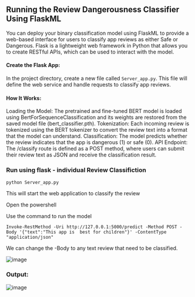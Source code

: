 ## Running the Review Dangerousness Classifier Using FlaskML

You can deploy your binary classification model using FlaskML to provide a web-based interface for users to classify app reviews as either Safe or Dangerous. 
Flask is a lightweight web framework in Python that allows you to create RESTful APIs, which can be used to interact with the model.

#### Create the Flask App: 

In the project directory, create a new file called `Server_app.py`. This file will define the web service and handle requests to classify app reviews.

#### How It Works:

Loading the Model: The pretrained and fine-tuned BERT model is loaded using BertForSequenceClassification and its weights are restored from the saved model file (bert_classifier.pth).
Tokenization: Each incoming review is tokenized using the BERT tokenizer to convert the review text into a format that the model can understand.
Classification: The model predicts whether the review indicates that the app is dangerous (1) or safe (0).
API Endpoint: The /classify route is defined as a POST method, where users can submit their review text as JSON and receive the classification result.

### Run using flask - individual Review Classifiction

`python Server_app.py `

This will start the web application to classify the review 

Open the powershell

Use the command to run the model

 `Invoke-RestMethod -Uri http://127.0.0.1:5000/predict -Method POST -Body '{"text":"This app is  best for children"}' -ContentType "application/json"`

 We can change the -Body to any text review that need to be classified.

 ![image](https://github.com/user-attachments/assets/2ae04eb2-81b6-4c8b-9d75-846ff459f664)


 ### Output:

 
![image](https://github.com/user-attachments/assets/15de838f-6a44-4858-99f5-1bdf42d578f6)



